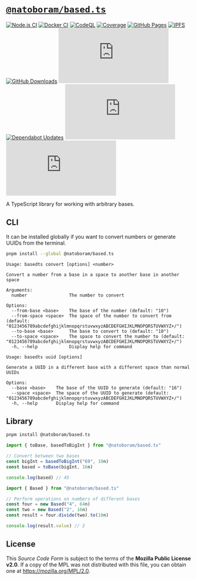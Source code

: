 # [`@natoboram/based.ts`](https://github.com/NatoBoram/based.ts)

[![Node.js CI](https://github.com/NatoBoram/based.ts/actions/workflows/node.js.yaml/badge.svg)](https://github.com/NatoBoram/based.ts/actions/workflows/node.js.yaml) [![Docker CI](https://github.com/NatoBoram/based.ts/actions/workflows/docker.yaml/badge.svg)](https://github.com/NatoBoram/based.ts/actions/workflows/docker.yaml) [![CodeQL](https://github.com/NatoBoram/based.ts/actions/workflows/github-code-scanning/codeql/badge.svg)](https://github.com/NatoBoram/based.ts/actions/workflows/github-code-scanning/codeql) [![Coverage](https://img.shields.io/badge/dynamic/json?url=https%3A%2F%2Fnatoboram.github.io%2Fbased.ts%2Fcoverage%2Fcoverage-summary.json&query=total.branches.pct&suffix=%25&logo=Vitest&label=Coverage&color=acd268)](https://natoboram.github.io/based.ts/coverage) [![GitHub Pages](https://github.com/NatoBoram/based.ts/actions/workflows/github-pages.yaml/badge.svg)](https://github.com/NatoBoram/based.ts/actions/workflows/github-pages.yaml) [![IPFS](https://img.shields.io/website?url=https%3A%2F%2Fk51qzi5uqu5dg6qr4avntelsqd6iljwbsvf24h6qxh0dcl5i00x86hhip22cc5.ipns.dweb.link&up_color=6BC4CE&down_color=E9502F&logo=ipfs&label=IPFS&labelColor=073A53)](https://k51qzi5uqu5dg6qr4avntelsqd6iljwbsvf24h6qxh0dcl5i00x86hhip22cc5.ipns.dweb.link) [![GitHub Downloads](https://img.shields.io/github/downloads/NatoBoram/based.ts/total?logo=github)](https://github.com/NatoBoram/based.ts/releases) [![NPM Downloads](https://img.shields.io/npm/dt/%40natoboram/based.ts?logo=npm)](https://www.npmjs.com/package/@natoboram/based.ts) [![Dependabot Updates](https://github.com/NatoBoram/based.ts/actions/workflows/dependabot/dependabot-updates/badge.svg)](https://github.com/NatoBoram/based.ts/actions/workflows/dependabot/dependabot-updates) [![Wakapi](https://wakapi.dev/api/badge/NatoBoram/interval:any/project:based.ts)](https://wakapi.dev/summary?interval=any&project=based.ts) [![CodeRabbit Pull Request Reviews](https://img.shields.io/coderabbit/prs/github/NatoBoram/based.ts?logo=CodeRabbit&logoColor=FF570A&label=CodeRabbit%20Reviews&labelColor=171717&color=FF570A)](https://github.com/NatoBoram/based.ts/pulls?q=reviewed-by%3Acoderabbitai%5Bbot%5D)

A TypeScript library for working with arbitrary bases.

## CLI

It can be installed globally if you want to convert numbers or generate UUIDs from the terminal.

```sh
pnpm install --global @natoboram/based.ts
```

```log
Usage: basedts convert [options] <number>

Convert a number from a base in a space to another base in another space

Arguments:
  number                The number to convert

Options:
  --from-base <base>    The base of the number (default: "10")
  --from-space <space>  The space of the number to convert from (default: "0123456789abcdefghijklmnopqrstuvwxyzABCDEFGHIJKLMNOPQRSTUVWXYZ+/")
  --to-base <base>      The base to convert to (default: "10")
  --to-space <space>    The space to convert the number to (default: "0123456789abcdefghijklmnopqrstuvwxyzABCDEFGHIJKLMNOPQRSTUVWXYZ+/")
  -h, --help            Display help for command
```

```log
Usage: basedts uuid [options]

Generate a UUID in a different base with a different space than normal UUIDs

Options:
  --base <base>    The base of the UUID to generate (default: "16")
  --space <space>  The space of the UUID to generate (default: "0123456789abcdefghijklmnopqrstuvwxyzABCDEFGHIJKLMNOPQRSTUVWXYZ+/")
  -h, --help       Display help for command
```

## Library

```sh
pnpm install @natoboram/based.ts
```

```ts
import { toBase, basedToBigInt } from "@natoboram/based.ts"

// Convert between two bases
const bigInt = basedToBigInt("69", 10n)
const based = toBase(bigInt, 16n)

console.log(based) // 45
```

```ts
import { Based } from "@natoboram/based.ts"

// Perform operations on numbers of different bases
const four = new Based("4", 64n)
const two = new Based("2", 16n)
const result = four.divide(two).to(10n)

console.log(result.value) // 2
```

## License

This _Source Code Form_ is subject to the terms of the **Mozilla Public License v2.0**. If a copy of the MPL was not distributed with this file, you can obtain one at <https://mozilla.org/MPL/2.0>.
